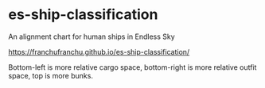 # es-ship-classification
An alignment chart for human ships in Endless Sky

https://franchufranchu.github.io/es-ship-classification/

Bottom-left is more relative cargo space, bottom-right is more relative outfit space, top is more bunks.

